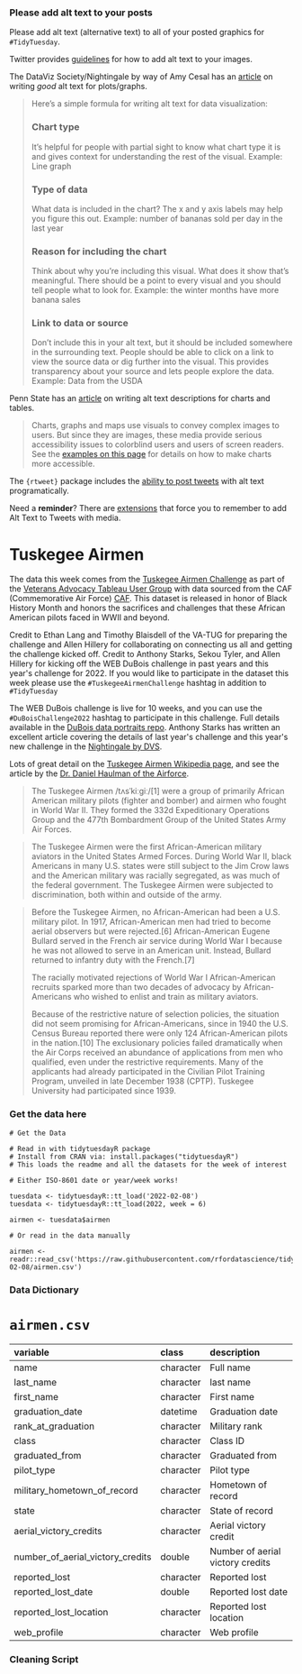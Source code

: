 ### Please add alt text to your posts

Please add alt text (alternative text) to all of your posted graphics for `#TidyTuesday`. 

Twitter provides [guidelines](https://help.twitter.com/en/using-twitter/picture-descriptions) for how to add alt text to your images.

The DataViz Society/Nightingale by way of Amy Cesal has an [article](https://medium.com/nightingale/writing-alt-text-for-data-visualization-2a218ef43f81) on writing _good_ alt text for plots/graphs.

> Here’s a simple formula for writing alt text for data visualization:
> ### Chart type
> It’s helpful for people with partial sight to know what chart type it is and gives context for understanding the rest of the visual.
> Example: Line graph
> ### Type of data
> What data is included in the chart? The x and y axis labels may help you figure this out.
> Example: number of bananas sold per day in the last year
> ### Reason for including the chart
> Think about why you’re including this visual. What does it show that’s meaningful. There should be a point to every visual and you should tell people what to look for.
> Example: the winter months have more banana sales
> ### Link to data or source
> Don’t include this in your alt text, but it should be included somewhere in the surrounding text. People should be able to click on a link to view the source data or dig further into the visual. This provides transparency about your source and lets people explore the data.
> Example: Data from the USDA

Penn State has an [article](https://accessibility.psu.edu/images/charts/) on writing alt text descriptions for charts and tables.

> Charts, graphs and maps use visuals to convey complex images to users. But since they are images, these media provide serious accessibility issues to colorblind users and users of screen readers. See the [examples on this page](https://accessibility.psu.edu/images/charts/) for details on how to make charts more accessible.

The `{rtweet}` package includes the [ability to post tweets](https://docs.ropensci.org/rtweet/reference/post_tweet.html) with alt text programatically.

Need a **reminder**? There are [extensions](https://chrome.google.com/webstore/detail/twitter-required-alt-text/fpjlpckbikddocimpfcgaldjghimjiik/related) that force you to remember to add Alt Text to Tweets with media.

# Tuskegee Airmen

The data this week comes from the [Tuskegee Airmen Challenge](https://github.com/lang1023/Tuskegee-Airman-Challenge/blob/main/Tuskegee%20Airmen%20Challenge.xlsx) as part of the [Veterans Advocacy Tableau User Group](https://usergroups.tableau.com/airmenchallegekickoff) with data sourced from the CAF (Commemorative Air Force) [CAF](https://commemorativeairforce.org/). This dataset is released in honor of Black History Month and honors the sacrifices and challenges that these African American pilots faced in WWII and beyond. 

Credit to Ethan Lang and Timothy Blaisdell of the VA-TUG for preparing the challenge and Allen Hillery for collaborating on connecting us all and getting the challenge kicked off. Credit to Anthony Starks, Sekou Tyler, and Allen Hillery for kicking off the WEB DuBois challenge in past years and this year's challenge for 2022. If you would like to participate in the dataset this week please use the `#TuskegeeAirmenChallenge` hashtag in addition to `#TidyTuesday`

The WEB DuBois challenge is live for 10 weeks, and you can use the `#DuBoisChallenge2022` hashtag to participate in this challenge. Full details available in the [DuBois data portraits repo](https://github.com/ajstarks/dubois-data-portraits/tree/master/challenge/2022). Anthony Starks has written an excellent article covering the details of last year's challenge and this year's new challenge in the [Nightingale by DVS](https://nightingaledvs.com/the-dubois-challenge/).

Lots of great detail on the [Tuskegee Airmen Wikipedia page](https://en.wikipedia.org/wiki/Tuskegee_Airmen), and see the article by the [Dr. Daniel Haulman of the Airforce](https://github.com/lang1023/Tuskegee-Airman-Challenge/blob/main/112%20Victories_%20Aerial%20Victories%20of%20hte%20Tuskegee%20Airmen%20(1).pdf).

> The Tuskegee Airmen /tʌsˈkiːɡiː/[1] were a group of primarily African American military pilots (fighter and bomber) and airmen who fought in World War II. They formed the 332d Expeditionary Operations Group and the 477th Bombardment Group of the United States Army Air Forces. 

> The Tuskegee Airmen were the first African-American military aviators in the United States Armed Forces. During World War II, black Americans in many U.S. states were still subject to the Jim Crow laws and the American military was racially segregated, as was much of the federal government. The Tuskegee Airmen were subjected to discrimination, both within and outside of the army. 

> Before the Tuskegee Airmen, no African-American had been a U.S. military pilot. In 1917, African-American men had tried to become aerial observers but were rejected.[6] African-American Eugene Bullard served in the French air service during World War I because he was not allowed to serve in an American unit. Instead, Bullard returned to infantry duty with the French.[7]
> 
> The racially motivated rejections of World War I African-American recruits sparked more than two decades of advocacy by African-Americans who wished to enlist and train as military aviators. 
>
> Because of the restrictive nature of selection policies, the situation did not seem promising for African-Americans, since in 1940 the U.S. Census Bureau reported there were only 124 African-American pilots in the nation.[10] The exclusionary policies failed dramatically when the Air Corps received an abundance of applications from men who qualified, even under the restrictive requirements. Many of the applicants had already participated in the Civilian Pilot Training Program, unveiled in late December 1938 (CPTP). Tuskegee University had participated since 1939.

### Get the data here

```{r}
# Get the Data

# Read in with tidytuesdayR package 
# Install from CRAN via: install.packages("tidytuesdayR")
# This loads the readme and all the datasets for the week of interest

# Either ISO-8601 date or year/week works!

tuesdata <- tidytuesdayR::tt_load('2022-02-08')
tuesdata <- tidytuesdayR::tt_load(2022, week = 6)

airmen <- tuesdata$airmen

# Or read in the data manually

airmen <- readr::read_csv('https://raw.githubusercontent.com/rfordatascience/tidytuesday/master/data/2022/2022-02-08/airmen.csv')

```
### Data Dictionary

# `airmen.csv`

|variable                         |class     |description |
|:--------------------------------|:---------|:-----------|
|name                             |character | Full name |
|last_name                        |character | last name |
|first_name                       |character | First name |
|graduation_date                  |datetime    | Graduation date|
|rank_at_graduation               |character | Military rank|
|class                            |character | Class ID|
|graduated_from                   |character | Graduated from  |
|pilot_type                       |character | Pilot type|
|military_hometown_of_record      |character | Hometown of record |
|state                            |character | State of record |
|aerial_victory_credits           |character | Aerial victory credit |
|number_of_aerial_victory_credits |double    | Number of aerial victory credits |
|reported_lost                    |character | Reported lost |
|reported_lost_date               |double    | Reported lost date |
|reported_lost_location           |character | Reported lost location |
|web_profile                      |character | Web profile |

### Cleaning Script

